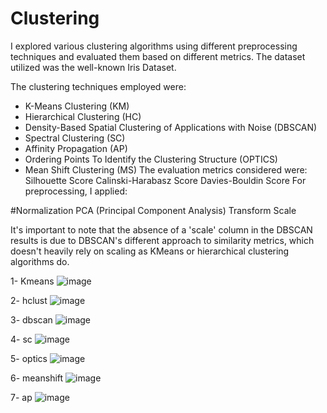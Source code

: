 # Clustering
I explored various clustering algorithms using different preprocessing techniques and evaluated them based on different metrics. The dataset utilized was the well-known Iris Dataset.

The clustering techniques employed were:
* K-Means Clustering (KM)
* Hierarchical Clustering (HC)
* Density-Based Spatial Clustering of Applications with Noise (DBSCAN)
* Spectral Clustering (SC)
* Affinity Propagation (AP)
* Ordering Points To Identify the Clustering Structure (OPTICS)
* Mean Shift Clustering (MS)
The evaluation metrics considered were:
Silhouette Score Calinski-Harabasz Score Davies-Bouldin Score For preprocessing, I applied:

#Normalization
PCA (Principal Component Analysis) Transform Scale

It's important to note that the absence of a 'scale' column in the DBSCAN results is due to DBSCAN's different approach to similarity metrics, which doesn't heavily rely on scaling as KMeans or hierarchical clustering algorithms do.

1- Kmeans
![image](https://github.com/Kriti-be21/Clustering/assets/109240831/c91955ed-3712-4d88-b469-4776d867a8be)


2- hclust
![image](https://github.com/Kriti-be21/Clustering/assets/109240831/615a1bc5-8639-4b20-bbfc-41a84e19ebad)


3- dbscan
![image](https://github.com/Kriti-be21/Clustering/assets/109240831/11f59892-9f2e-4185-ab08-3f67381fb7af)


4- sc
![image](https://github.com/Kriti-be21/Clustering/assets/109240831/0ecba7b8-7ebf-43a2-b338-aabe93337c7b)


5- optics
![image](https://github.com/Kriti-be21/Clustering/assets/109240831/b8bf32f2-f7f5-4897-94e1-0a9caecf2801)


6- meanshift
![image](https://github.com/Kriti-be21/Clustering/assets/109240831/a54a5e4c-60df-429c-9cda-f826a9136ee4)

7- ap
![image](https://github.com/Kriti-be21/Clustering/assets/109240831/bb90bd71-2194-42e0-b30d-7ff1f550f74c)
